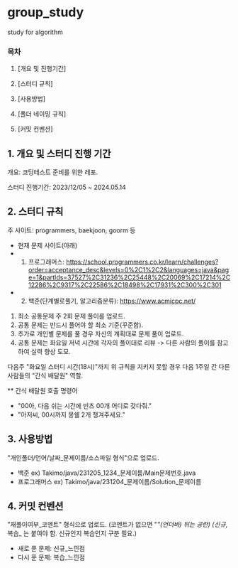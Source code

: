 # group_study
study for algorithm

### 목차
1. [개요 및 진행기간]

2. [스터디 규칙]

3. [사용방법]

4. [폴더 네이밍 규칙]

5. [커밋 컨벤션]

## 1. 개요 및 스터디 진행 기간

개요: 코딩테스트 준비를 위한 레포.

스터디 진행기간: 2023/12/05 ~ 2024.05.14

## 2. 스터디 규칙

주 사이트: programmers, baekjoon, goorm 등
- 현재 문제 사이트(아래)
- 1. 프로그래머스: https://school.programmers.co.kr/learn/challenges?order=acceptance_desc&levels=0%2C1%2C2&languages=java&page=1&partIds=37527%2C31236%2C25448%2C20069%2C17214%2C12286%2C9317%2C22586%2C18498%2C17931%2C300%2C301
- 2. 백준(단계별로풀기, 알고리즘분류): https://www.acmicpc.net/

1. 최소 공통문제 주 2회 문제 풀이를 업로드.
2. 공통 문제는 반드시 풀어야 할 최소 기준(꾸준함).
3. 추가로 개인별 문제를 풀 경우 자신의 계획대로 문제 풀이 업로드.
4. 공통 문제는 화요일 저녁 시간에 각자의 풀이대로 리뷰 
  -> 다른 사람의 풀이를 참고하여 실력 향상 도모.

다음주 "화요일 스터디 시간(18시)"까지 위 규칙을 지키지 못할 경우 다음 1주일 간 다른 사람들의 "간식 배달원" 역할.

** 간식 배달원 호출 명령어
- "00아, 다음 쉬는 시간에 빈츠 00개 어디로 갖다줘."
- "아저씨, 00시까지 몽쉘 2개 챙겨주세요."

## 3. 사용방법
"개인폴더/언어/날짜_문제이름/소스파일 형식"으로 업로드.

- 백준 ex) Takimo/java/231205_1234_문제이름/Main문제번호.java
- 프로그래머스 ex) Takimo/java/231204_문제이름/Solution_문제이름


## 4. 커밋 컨벤션

"재풀이여부_코멘트" 형식으로 업로드.
(코멘트가 없으면 "_"(언더바) 뒤는 공란)
(신규_, 복습_ 는 붙여야 함. 신규인지 복습인지 구분 필요.)
- 새로 푼 문제: 신규_느낀점
- 다시 푼 문제: 복습_느낀점
